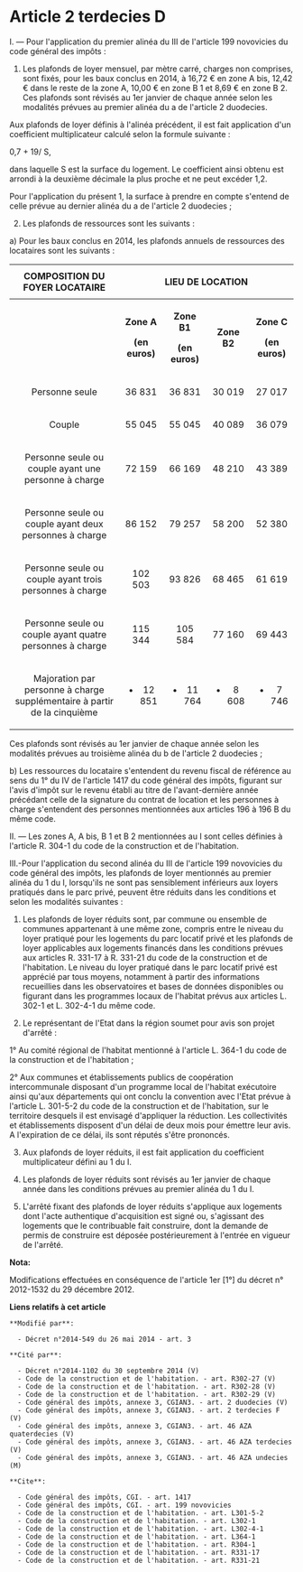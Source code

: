 # Article 2 terdecies D

I. ― Pour l'application du premier alinéa du III de l'article 199 novovicies du code général des impôts : 

1. Les plafonds de loyer mensuel, par mètre carré, charges non comprises, sont fixés, pour les baux conclus en 2014, à 16,72
€ en zone A bis, 12,42 € dans le reste de la zone A, 10,00 € en zone B 1 et 8,69 € en zone B 2. Ces plafonds sont révisés au
1er janvier de chaque année selon les modalités prévues au premier alinéa du a de l'article 2 duodecies. 

Aux plafonds de loyer définis à l'alinéa précédent, il est fait application d'un coefficient multiplicateur calculé selon la
formule suivante : 

0,7 + 19/ S, 

dans laquelle S est la surface du logement. Le coefficient ainsi obtenu est arrondi à la deuxième décimale la plus proche et
ne peut excéder 1,2. 

Pour l'application du présent 1, la surface à prendre en compte s'entend de celle prévue au dernier alinéa du a de l'article
2 duodecies ; 

2. Les plafonds de ressources sont les suivants : 

a) Pour les baux conclus en 2014, les plafonds annuels de ressources des locataires sont les suivants : 

<table>
    <tbody>
      <tr>
        <th>COMPOSITION DU FOYER LOCATAIRE

</th>
        <th colspan="4">

LIEU DE LOCATION

</th>
      </tr>
      <tr>
        <th>

</th>
        <th>

Zone A

(en euros)

</th>
        <th>

Zone B1

(en euros)

</th>
        <th>

Zone B2

</th>
        <th>

Zone C

(en euros)

</th>
      </tr>
      <tr>
        <td align="center">

Personne seule

</td>
        <td align="center">

36 831

</td>
        <td align="center">

36 831

</td>
        <td align="center">

30 019

</td>
        <td align="center">

27 017

</td>
      </tr>
      <tr>
        <td align="center">

Couple 

</td>
        <td align="center">

55 045

</td>
        <td align="center">

55 045

</td>
        <td align="center">

40 089

</td>
        <td align="center">

36 079

</td>
      </tr>
      <tr>
        <td align="center">

Personne seule ou couple ayant une personne à charge

</td>
        <td align="center">

72 159

</td>
        <td align="center">

66 169

</td>
        <td align="center">

48 210

</td>
        <td align="center">

43 389

</td>
      </tr>
      <tr>
        <td align="center">

Personne seule ou couple ayant deux personnes à charge

</td>
        <td align="center">

86 152

</td>
        <td align="center">

79 257

</td>
        <td align="center">

58 200

</td>
        <td align="center">

52 380

</td>
      </tr>
      <tr>
        <td align="center">

Personne seule ou couple ayant trois personnes à charge

</td>
        <td align="center">

102 503

</td>
        <td align="center">

93 826

</td>
        <td align="center">

68 465

</td>
        <td align="center">

61 619

</td>
      </tr>
      <tr>
        <td align="center">

Personne seule ou couple ayant quatre personnes à charge

</td>
        <td align="center">

115 344

</td>
        <td align="center">

105 584

</td>
        <td align="center">

77 160

</td>
        <td align="center">

69 443

</td>
      </tr>
      <tr>
        <td align="center">

Majoration par personne à charge supplémentaire à partir de la cinquième

</td>
        <td align="center">

+ 12 851

</td>
        <td align="center">

+ 11 764

</td>
        <td align="center">

+ 8 608

</td>
        <td align="center">

+ 7 746

</td>
      </tr>
    </tbody>
  </table>Ces plafonds sont révisés au 1er janvier de chaque année selon les modalités prévues au troisième alinéa du b de
l'article 2 duodecies ; 

b) Les ressources du locataire s'entendent du revenu fiscal de référence au sens du 1° du IV de l'article 1417 du code
général des impôts, figurant sur l'avis d'impôt sur le revenu établi au titre de l'avant-dernière année précédant celle de la
signature du contrat de location et les personnes à charge s'entendent des personnes mentionnées aux articles 196 à 196 B du
même code. 

II. ― Les zones A, A bis, B 1 et B 2 mentionnées au I sont celles définies à l'article R. 304-1 du code de la construction et
de l'habitation. 

III.-Pour l'application du second alinéa du III de l'article 199 novovicies du code général des impôts, les plafonds de loyer
mentionnés au premier alinéa du 1 du I, lorsqu'ils ne sont pas sensiblement inférieurs aux loyers pratiqués dans le parc
privé, peuvent être réduits dans les conditions et selon les modalités suivantes : 

1. Les plafonds de loyer réduits sont, par commune ou ensemble de communes appartenant à une même zone, compris entre le
niveau du loyer pratiqué pour les logements du parc locatif privé et les plafonds de loyer applicables aux logements financés
dans les conditions prévues aux articles R. 331-17 à R. 331-21 du code de la construction et de l'habitation. Le niveau du
loyer pratiqué dans le parc locatif privé est apprécié par tous moyens, notamment à partir des informations recueillies dans
les observatoires et bases de données disponibles ou figurant dans les programmes locaux de l'habitat prévus aux articles L.
302-1 et L. 302-4-1 du même code. 

2. Le représentant de l'Etat dans la région soumet pour avis son projet d'arrêté : 

1° Au comité régional de l'habitat mentionné à l'article L. 364-1 du code de la construction et de l'habitation ; 

2° Aux communes et établissements publics de coopération intercommunale disposant d'un programme local de l'habitat
exécutoire ainsi qu'aux départements qui ont conclu la convention avec l'Etat prévue à l'article L. 301-5-2 du code de la
construction et de l'habitation, sur le territoire desquels il est envisagé d'appliquer la réduction. Les collectivités et
établissements disposent d'un délai de deux mois pour émettre leur avis. A l'expiration de ce délai, ils sont réputés s'être
prononcés. 

3. Aux plafonds de loyer réduits, il est fait application du coefficient multiplicateur défini au 1 du I. 

4. Les plafonds de loyer réduits sont révisés au 1er janvier de chaque année dans les conditions prévues au premier alinéa du
1 du I. 

5. L'arrêté fixant des plafonds de loyer réduits s'applique aux logements dont l'acte authentique d'acquisition est signé ou,
s'agissant des logements que le contribuable fait construire, dont la demande de permis de construire est déposée
postérieurement à l'entrée en vigueur de l'arrêté.

**Nota:**

Modifications effectuées en conséquence de l'article 1er [1°] du décret n° 2012-1532 du 29 décembre 2012.

**Liens relatifs à cet article**

	**Modifié par**:

	  - Décret n°2014-549 du 26 mai 2014 - art. 3

	**Cité par**:

	  - Décret n°2014-1102 du 30 septembre 2014 (V)
	  - Code de la construction et de l'habitation. - art. R302-27 (V)
	  - Code de la construction et de l'habitation. - art. R302-28 (V)
	  - Code de la construction et de l'habitation. - art. R302-29 (V)
	  - Code général des impôts, annexe 3, CGIAN3. - art. 2 duodecies (V)
	  - Code général des impôts, annexe 3, CGIAN3. - art. 2 terdecies F (V)
	  - Code général des impôts, annexe 3, CGIAN3. - art. 46 AZA quaterdecies (V)
	  - Code général des impôts, annexe 3, CGIAN3. - art. 46 AZA terdecies (V)
	  - Code général des impôts, annexe 3, CGIAN3. - art. 46 AZA undecies (M)

	**Cite**:

	  - Code général des impôts, CGI. - art. 1417
	  - Code général des impôts, CGI. - art. 199 novovicies
	  - Code de la construction et de l'habitation. - art. L301-5-2
	  - Code de la construction et de l'habitation. - art. L302-1
	  - Code de la construction et de l'habitation. - art. L302-4-1
	  - Code de la construction et de l'habitation. - art. L364-1
	  - Code de la construction et de l'habitation. - art. R304-1
	  - Code de la construction et de l'habitation. - art. R331-17
	  - Code de la construction et de l'habitation. - art. R331-21
